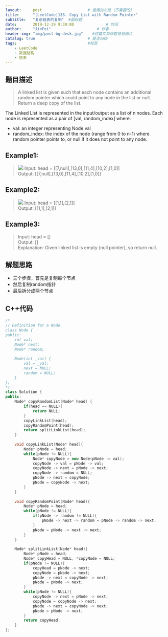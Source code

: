 ```yaml
---
layout:     post                    # 使用的布局（不需要改） 
title:      "[LeetCode]138. Copy List with Random Pointer"               # 标题  
subtitle:   "复杂链表的复制"  #副标题 
date:       2019-12-29 9:30:00              # 时间 
author:     "JinFei"                    # 作者 
header-img: "img/post-bg-desk.jpg"    #这篇文章标题背景图片 
catalog: true                       # 是否归档 
tags:                               #标签     
    - LeetCode 
    - 数据结构
    - 链表
---
```


## 题目描述
> A linked list is given such that each node contains an additional random pointer which could point to any node in the list or null. <br>
Return a deep copy of the list. <br>

The Linked List is represented in the input/output as a list of n nodes. Each node is represented as a pair of [val, random_index] where:

- val: an integer representing Node.val
- random_index: the index of the node (range from 0 to n-1) where random pointer points to, or null if it does not point to any node.

## Example1:
> ![](https://assets.leetcode.com/uploads/2019/12/18/e1.png)
> Input: head = [[7,null],[13,0],[11,4],[10,2],[1,0]] <br>
Output: [[7,null],[13,0],[11,4],[10,2],[1,0]] <br>

## Example2:
> ![](https://assets.leetcode.com/uploads/2019/12/18/e2.png)
> Input: head = [[1,1],[2,1]] <br>
Output: [[1,1],[2,1]] <br>

## Example3:
> Input: head = [] <br>
Output: [] <br>
Explanation: Given linked list is empty (null pointer), so return null. <br>

## 解题思路

- 三个步骤，首先是复制每个节点
- 然后复制random指针
- 最后拆分成两个节点

## C++代码
```C++
/*
// Definition for a Node.
class Node {
public:
    int val;
    Node* next;
    Node* random;
    
    Node(int _val) {
        val = _val;
        next = NULL;
        random = NULL;
    }
};
*/
class Solution {
public:
    Node* copyRandomList(Node* head) {
        if(head == NULL){
            return NULL;
        }
        copyLinkList(head);
        copyRandomPoint(head);
        return splitLinkList(head);
    }
    
    void copyLinkList(Node* head){
        Node* pNode = head;
        while(pNode != NULL){
            Node* copyNode = new Node(pNode -> val);
            copyNode -> val = pNode -> val;
            copyNode -> next = pNode -> next;
            copyNode -> random = NULL;
            pNode -> next = copyNode;
            pNode = copyNode -> next;
        }
    }
    
    void copyRandomPoint(Node* head){
        Node* pNode = head;
        while(pNode != NULL){
            if(pNode -> random != NULL){
                pNode -> next -> random = pNode -> random -> next;
            }
            pNode = pNode -> next -> next;
        }
    }
    
    Node* splitLinkList(Node* head){
        Node* pNode = head;
        Node* copyHead = NULL, *copyNode = NULL;
        if(pNode != NULL){
            copyHead = pNode -> next;
            copyNode = pNode -> next;
            pNode -> next = copyNode -> next;
            pNode = pNode -> next;
        }
        while(pNode != NULL){
            copyNode -> next = pNode -> next;
            copyNode = copyNode -> next;
            pNode -> next = copyNode -> next;
            pNode = pNode -> next;
        }
        return copyHead;
    }
};
```
